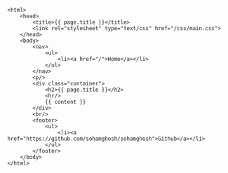 <!DOCTYPE html>
	<html>
		<head>
			<title>{{ page.title }}</title>
			<link rel="stylesheet" type="text/css" href="/css/main.css">
		</head>
		<body>
			<nav>
	    		<ul>
	        		<li><a href="/">Home</a></li>
	    		</ul>
			</nav>
			<p/>
			<div class="container">
				<h2>{{ page.title }}</h2>
				<hr/>
				{{ content }}
			</div>
			<br/>
			<footer>
	    		<ul>
	        		<li><a href="https://github.com/sohamghosh/sohamghosh">Github</a></li>
				</ul>
			</footer>
		</body>
	</html>
